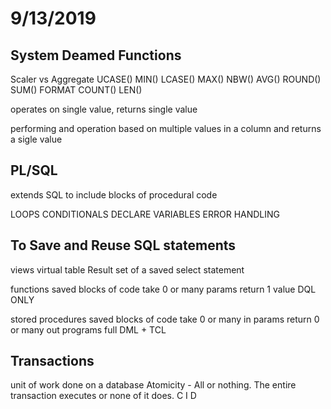 # 9/13/2019

## System Deamed Functions

Scaler vs Aggregate
UCASE()     MIN()
LCASE()     MAX()
NBW()       AVG()
ROUND()     SUM()
FORMAT      COUNT()
LEN()

operates on single value, returns single value

performing and operation based on multiple values in a column and returns a sigle value

## PL/SQL

extends SQL to include blocks of procedural code

LOOPS
CONDITIONALS
DECLARE VARIABLES
ERROR HANDLING

## To Save and Reuse SQL statements

views
virtual table
Result set of a saved select statement

functions
saved blocks of code
take 0 or many params
return 1 value
DQL ONLY

stored procedures
saved blocks of code
take 0 or many in params
return 0 or many out programs
full DML + TCL

## Transactions

unit of work done on a database
Atomicity - All or nothing. The entire transaction executes or none of it does.
C
I
D
